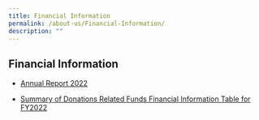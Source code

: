 ```yaml
---
title: Financial Information
permalink: /about-us/Financial-Information/
description: ""
---
```

## Financial Information


*   [Annual Report 2022](/files/Financial%20Information/annual%20report%20for%20fy2022.pdf)

*   [Summary of Donations Related Funds Financial Information Table for FY2022](/files/Financial%20Information/summary%20of%20donation%20related%20fund%20-%202022.pdf)